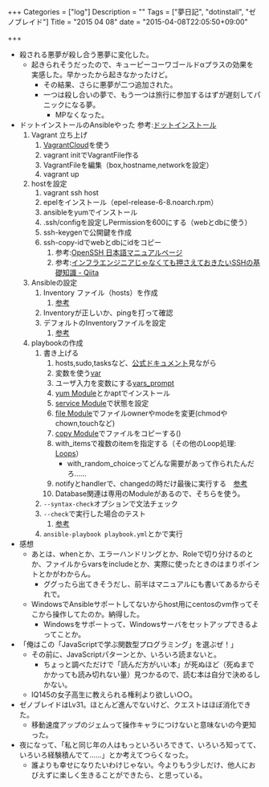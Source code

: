 +++
Categories = ["log"]
Description = ""
Tags = ["夢日記", "dotinstall", "ゼノブレイド"]
Title = "2015 04 08"
date = "2015-04-08T22:05:50+09:00"

+++


* 殺される悪夢が殺し合う悪夢に変化した。
	* 起きられそうだったので、キューピーコーワゴールドαプラスの効果を実感した。早かったから起きなかったけど。
		* その結果、さらに悪夢が二つ追加された。
		* 一つは殺し合いの夢で、もう一つは旅行に参加するはずが遅刻してパニックになる夢。
			* MPなくなった。
* ドットインストールのAnsibleやった 参考:[ドットインストール](http://dotinstall.com/lessons/basic_ansible/)
	1. Vagrant 立ち上げ
		1. [VagrantCloud](https://vagrantcloud.com/)を使う
		2. vagrant initでVagrantFile作る
		3. VagrantFileを編集（box,hostname,networkを設定）
		4. vagrant up
	2. hostを設定
		1. vagrant ssh host
		2. epelをインストール（epel-release-6-8.noarch.rpm）
		3. ansibleをyumでインストール
		4. .ssh/configを設定しPermissionを600にする（webとdbに使う）
		5. ssh-keygenで公開鍵を作成
		6. ssh-copy-idでwebとdbにidをコピー
			1. 参考:[OpenSSH 日本語マニュアルページ](http://www.unixuser.org/~euske/doc/openssh/jman/)
			2. 参考:[インフラエンジニアじゃなくても押さえておきたいSSHの基礎知識 - Qiita](http://qiita.com/tag1216/items/5d06bad7468f731f590e)
	3. Ansibleの設定
		1. Inventory ファイル（hosts）を作成 
			1. [参考](http://docs.ansible.com/intro_inventory.html)
		2. Inventoryが正しいか、pingを打って確認
		3. デフォルトのInventoryファイルを設定
			1. [参考](http://docs.ansible.com/intro_configuration.html#inventory)
	4. playbookの作成
		1. 書き上げる
			1. hosts,sudo,tasksなど、[公式ドキュメント](http://docs.ansible.com/playbooks_intro.html#basics)見ながら
			2. 変数を使う[var](http://docs.ansible.com/playbooks_variables.html)
			3. ユーザ入力を変数にする[vars_prompt](https://docs.ansible.com/playbooks_prompts.html)
			4. [yum Module](http://docs.ansible.com/yum_module.html)とかaptでインストール
			5. [service Module](http://docs.ansible.com/service_module.html)で状態を設定
			6. [file Module](http://docs.ansible.com/file_module.html)でファイルownerやmodeを変更(chmodやchown,touchなど)
			7. [copy Module](http://docs.ansible.com/copy_module.html)でファイルをコピーする()
			8. with_itemsで複数のitemを指定する（その他のLoop処理: [Loops](http://docs.ansible.com/playbooks_loops.html)）
				* with_random_choiceってどんな需要があって作られたんだろ……
			9. notifyとhandlerで、changedの時だけ最後に実行する　[参考](http://docs.ansible.com/playbooks_intro.html#handlers-running-operations-on-change)
			10. Database関連は専用のModuleがあるので、そちらを使う。
		2. `--syntax-check`オプションで文法チェック
		3. `--check`で実行した場合のテスト
			1. [参考](http://docs.ansible.com/playbooks_checkmode.html)
		4. `ansible-playbook playbook.yml`とかで実行
* 感想
	* あとは、whenとか、エラーハンドリングとか、Roleで切り分けるのとか、ファイルからvarsをincludeとか、実際に使ったときのはまりポイントとかがわからん。
		* ググったら出てきそうだし、前半はマニュアルにも書いてあるからそれで。
	* WindowsでAnsibleサポートしてないからhost用にcentosのvm作ってそこから操作してたのか。納得した。
		* Windowsをサポートって、Windowsサーバをセットアップできるよってことか。
* 「俺はこの「JavaScriptで学ぶ関数型プログラミング」を選ぶぜ！」
	* その前に、JavaScriptパターンとか、いろいろ読まないと。
		* ちょっと調べただけで「読んだ方がいい本」が死ぬほど（死ぬまでかかっても読み切れない量）見つかるので、読む本は自分で決めるしかない。
	* IQ145の女子高生に教えられる権利より欲しい○○。
* ゼノブレイドはLv31。ほとんど進んでないけど、クエストはほぼ消化できた。
	* 移動速度アップのジェムって操作キャラにつけないと意味ないの今更知った。
* 夜になって、「私と同じ年の人はもっといろいろできて、いろいろ知ってて、いろいろ経験積んでて……」とか考えてつらくなった。
	* 誰よりも幸せになりたいわけじゃない。今よりもう少しだけ、他人におびえずに楽しく生きることができたら、と思っている。